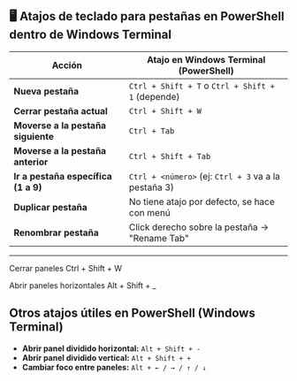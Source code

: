 ## 🖥️ Atajos de teclado para pestañas en PowerShell dentro de Windows Terminal

| Acción | Atajo en Windows Terminal (PowerShell) |
| --- | --- |
| **Nueva pestaña** | `Ctrl + Shift + T` o `Ctrl + Shift + 1` (depende) |
| **Cerrar pestaña actual** | `Ctrl + Shift + W` |
| **Moverse a la pestaña siguiente** | `Ctrl + Tab` |
| **Moverse a la pestaña anterior** | `Ctrl + Shift + Tab` |
| **Ir a pestaña específica (1 a 9)** | `Ctrl + <número>` (ej: `Ctrl + 3` va a la pestaña 3) |
| **Duplicar pestaña** | No tiene atajo por defecto, se hace con menú |
| **Renombrar pestaña** | Click derecho sobre la pestaña → "Rename Tab" |

---
Cerrar paneles 
Ctrl + Shift + W

Abrir paneles horizontales
Alt + Shift + _
## Otros atajos útiles en PowerShell (Windows Terminal)

- **Abrir panel dividido horizontal:** `Alt + Shift + -`
- **Abrir panel dividido vertical:** `Alt + Shift + +`
- **Cambiar foco entre paneles:** `Alt + ← / → / ↑ / ↓`